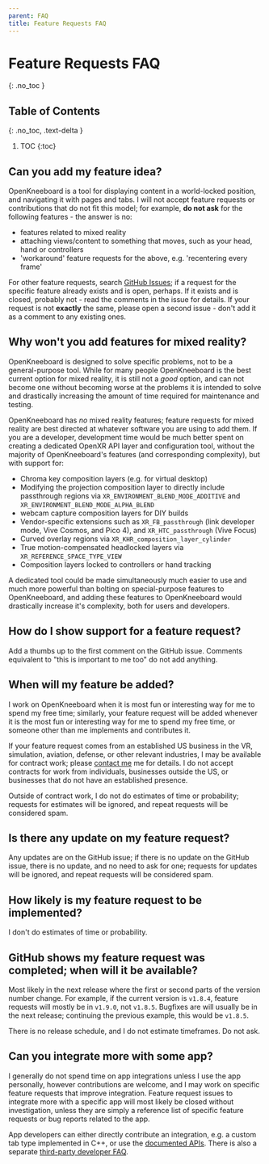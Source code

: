 ```yaml
---
parent: FAQ
title: Feature Requests FAQ
---
```

# Feature Requests FAQ
{: .no_toc }

## Table of Contents
{: .no_toc, .text-delta }

1. TOC
{:toc}

## Can you add my feature idea?

OpenKneeboard is a tool for displaying content in a world-locked position, and navigating it with pages and tabs. I will not accept feature requests or contributions that do not fit this model; for example, **do not ask** for the following features - the answer is no:

- features related to mixed reality
- attaching views/content to something that moves, such as your head, hand or controllers
- 'workaround' feature requests for the above, e.g. 'recentering every frame'

For other feature requests, search [GitHub Issues](https://github.com/OpenKneeboard/OpenKneeboard/issues?q=is%3Aissue); if a request for the specific feature already exists and is open, perhaps. If it exists and is closed, probably not - read the comments in the issue for details. If your request is not **exactly** the same, please open a second issue - don't add it as a comment to any existing ones.

## Why won't you add features for mixed reality?

OpenKneeboard is designed to solve specific problems, not to be a general-purpose tool. While for many people OpenKneeboard is the best current option for mixed reality, it is still not a *good* option, and can not become one without becoming worse at the problems it is intended to solve and drastically increasing the amount of time required for maintenance and testing.

OpenKneeboard has *no* mixed reality features; feature requests for mixed reality are best directed at whatever software you are using to add them. If you are a developer, development time would be much better spent on creating a dedicated OpenXR API layer and configuration tool, without the majority of OpenKneeboard's features (and corresponding complexity), but with support for:

- Chroma key composition layers (e.g. for virtual desktop)
- Modifying the projection composition layer to directly include passthrough regions via `XR_ENVIRONMENT_BLEND_MODE_ADDITIVE` and `XR_ENVIRONMENT_BLEND_MODE_ALPHA_BLEND`
- webcam capture composition layers for DIY builds
- Vendor-specific extensions such as `XR_FB_passthrough` (link developer mode, Vive Cosmos, and Pico 4), and `XR_HTC_passthrough` (Vive Focus)
- Curved overlay regions via `XR_KHR_composition_layer_cylinder` 
- True motion-compensated headlocked layers via `XR_REFERENCE_SPACE_TYPE_VIEW`
- Composition layers locked to controllers or hand tracking

A dedicated tool could be made simultaneously much easier to use and much more powerful than bolting on special-purpose features to OpenKneeboard, and adding these features to OpenKneeboard would drastically increase it's complexity, both for users and developers.

## How do I show support for a feature request?

Add a thumbs up to the first comment on the GitHub issue. Comments equivalent to "this is important to me too" do not add anything.

## When will my feature be added?

I work on OpenKneeboard when it is most fun or interesting way for me to spend my free time; similarly, your feature request will be added whenever it is the most fun or interesting way for me to spend my free time, or someone other than me implements and contributes it.

If your feature request comes from an established US business in the VR, simulation, aviation, defense, or other relevant industries, I may be available for contract work; please [contact me](mailto:openkneeboard-contractwork@fred.fredemmott.com) me for details. I do not accept contracts for work from individuals, businesses outside the US, or businesses that do not have an established presence.

Outside of contract work, I do not do estimates of time or probability; requests for estimates will be ignored, and repeat requests will be considered spam.

## Is there any update on my feature request?

Any updates are on the GitHub issue; if there is no update on the GitHub issue, there is no update, and no need to ask for one; requests for updates will be ignored, and repeat requests will be considered spam.

## How likely is my feature request to be implemented?

I don't do estimates of time or probability.

## GitHub shows my feature request was completed; when will it be available?

Most likely in the next release where the first or second parts of the version number change. For example, if the current version is `v1.8.4`, feature requests will mostly be in `v1.9.0`, not `v1.8.5`. Bugfixes are will usually be in the next release; continuing the previous example, this would be `v1.8.5`.

There is no release schedule, and I do not estimate timeframes. Do not ask.

## Can you integrate more with some app?

I generally do not spend time on app integrations unless I use the app personally, however contributions are welcome, and I may work on specific feature requests that improve integration. Feature request issues to integrate more with a specific app will most likely be closed without investigation, unless they are simply a reference list of specific feature requests or bug reports related to the app.

App developers can either directly contribute an integration, e.g. a custom tab type implemented in C++, or use the [documented APIs](../api/index.md). There is also a separate [third-party developer FAQ](./third-party-developers.md).